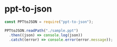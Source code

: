 # ppt-to-json

```javascript
const PPTtoJSON = require("ppt-to-json");

PPTtoJSON.readPath("./sample.ppt")
  .then((json) => console.log(json))
  .catch((error) => console.error(error.message));
```
